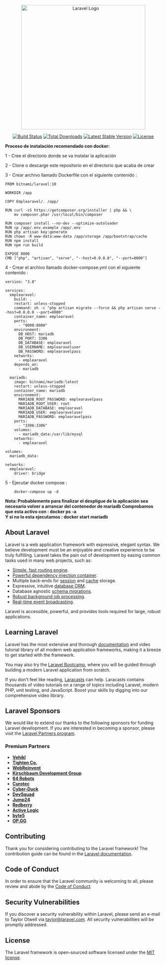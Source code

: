 <p align="center"><a href="https://laravel.com" target="_blank"><img src="https://raw.githubusercontent.com/laravel/art/master/logo-lockup/5%20SVG/2%20CMYK/1%20Full%20Color/laravel-logolockup-cmyk-red.svg" width="400" alt="Laravel Logo"></a></p>

<p align="center">
<a href="https://github.com/laravel/framework/actions"><img src="https://github.com/laravel/framework/workflows/tests/badge.svg" alt="Build Status"></a>
<a href="https://packagist.org/packages/laravel/framework"><img src="https://img.shields.io/packagist/dt/laravel/framework" alt="Total Downloads"></a>
<a href="https://packagist.org/packages/laravel/framework"><img src="https://img.shields.io/packagist/v/laravel/framework" alt="Latest Stable Version"></a>
<a href="https://packagist.org/packages/laravel/framework"><img src="https://img.shields.io/packagist/l/laravel/framework" alt="License"></a>
</p>
<strong>Proceso de instalación recomendado con docker: </strong><br>
<p>1 - Cree el directorio donde se va instalar la aplicación</p>
<p>2 - Clone o descarge este repositorio en el directorio que acaba de crear</p>
<p>3 - Crear archivo llamado Dockerfile con el siguiente contenido : 
    
    FROM bitnami/laravel:10
    
    WORKDIR /app
    
    COPY Emplearavel/. /app/
    
    RUN curl -sS https://getcomposer.org/installer | php && \
        mv composer.phar /usr/local/bin/composer
    
    RUN composer install --no-dev --optimize-autoloader
    RUN cp /app/.env.example /app/.env
    RUN php artisan key:generate
    RUN chown -R www-data:www-data /app/storage /app/bootstrap/cache
    RUN npm install
    RUN npm run build
    
    EXPOSE 8000
    CMD ["php", "artisan", "serve", "--host=0.0.0.0", "--port=8000"]


</p>
<p>4 - Crear el archivo llamado docker-compose.yml con el siguiente contenido :

    version: "3.8"
    
    services:
      emplearavel:
        build: .
        restart: unless-stopped
        command: sh -c "php artisan migrate --force && php artisan serve --host=0.0.0.0 --port=8000"
        container_name: emplearavel
        ports:
          - "8000:8000"
        environment:
          DB_HOST: mariadb
          DB_PORT: 3306
          DB_DATABASE: emplearavel
          DB_USERNAME: emplearaveluser
          DB_PASSWORD: emplearavelpass 
        networks:
          - emplearavel  
        depends_on:
          - mariadb
    
      mariadb:
        image: bitnami/mariadb:latest
        restart: unless-stopped
        container_name: mariadb
        environment:
          MARIADB_ROOT_PASSWORD: emplearavelpass
          MARIADB_ROOT_USER: root
          MARIADB_DATABASE: emplearavel
          MARIADB_USER: emplearaveluser
          MARIADB_PASSWORD: emplearavelpass
        ports:
          - "3306:3306"
        volumes:
          - mariadb_data:/var/lib/mysql
        networks:
          - emplearavel
    
    volumes:
      mariadb_data:
      
    networks:
      emplearavel:
        driver: bridge 



</p>
<p>5 - Ejecutar docker compose : 
    
        docker-compose up -d
</p>
<p><strong>Nota: Probablemente para finalizar el despligue de la aplicación sea necesario volver a arrancar del contenedor de mariadb
Comprobamos que esta activo con : docker ps -a <br>
Y si no lo esta ejecutamos : docker start mariadb</strong>
</p>




## About Laravel

Laravel is a web application framework with expressive, elegant syntax. We believe development must be an enjoyable and creative experience to be truly fulfilling. Laravel takes the pain out of development by easing common tasks used in many web projects, such as:

- [Simple, fast routing engine](https://laravel.com/docs/routing).
- [Powerful dependency injection container](https://laravel.com/docs/container).
- Multiple back-ends for [session](https://laravel.com/docs/session) and [cache](https://laravel.com/docs/cache) storage.
- Expressive, intuitive [database ORM](https://laravel.com/docs/eloquent).
- Database agnostic [schema migrations](https://laravel.com/docs/migrations).
- [Robust background job processing](https://laravel.com/docs/queues).
- [Real-time event broadcasting](https://laravel.com/docs/broadcasting).

Laravel is accessible, powerful, and provides tools required for large, robust applications.

## Learning Laravel

Laravel has the most extensive and thorough [documentation](https://laravel.com/docs) and video tutorial library of all modern web application frameworks, making it a breeze to get started with the framework.

You may also try the [Laravel Bootcamp](https://bootcamp.laravel.com), where you will be guided through building a modern Laravel application from scratch.

If you don't feel like reading, [Laracasts](https://laracasts.com) can help. Laracasts contains thousands of video tutorials on a range of topics including Laravel, modern PHP, unit testing, and JavaScript. Boost your skills by digging into our comprehensive video library.

## Laravel Sponsors

We would like to extend our thanks to the following sponsors for funding Laravel development. If you are interested in becoming a sponsor, please visit the [Laravel Partners program](https://partners.laravel.com).

### Premium Partners

- **[Vehikl](https://vehikl.com/)**
- **[Tighten Co.](https://tighten.co)**
- **[WebReinvent](https://webreinvent.com/)**
- **[Kirschbaum Development Group](https://kirschbaumdevelopment.com)**
- **[64 Robots](https://64robots.com)**
- **[Curotec](https://www.curotec.com/services/technologies/laravel/)**
- **[Cyber-Duck](https://cyber-duck.co.uk)**
- **[DevSquad](https://devsquad.com/hire-laravel-developers)**
- **[Jump24](https://jump24.co.uk)**
- **[Redberry](https://redberry.international/laravel/)**
- **[Active Logic](https://activelogic.com)**
- **[byte5](https://byte5.de)**
- **[OP.GG](https://op.gg)**

## Contributing

Thank you for considering contributing to the Laravel framework! The contribution guide can be found in the [Laravel documentation](https://laravel.com/docs/contributions).

## Code of Conduct

In order to ensure that the Laravel community is welcoming to all, please review and abide by the [Code of Conduct](https://laravel.com/docs/contributions#code-of-conduct).

## Security Vulnerabilities

If you discover a security vulnerability within Laravel, please send an e-mail to Taylor Otwell via [taylor@laravel.com](mailto:taylor@laravel.com). All security vulnerabilities will be promptly addressed.

## License

The Laravel framework is open-sourced software licensed under the [MIT license](https://opensource.org/licenses/MIT).
